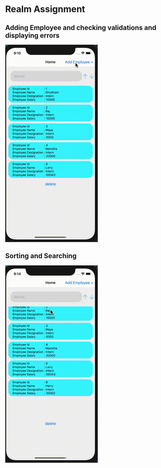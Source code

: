 # Realm Assignment

## Adding Employee and checking validations and displaying errors
![](https://github.com/ShubhamSinghRajput21/reactNativeAssignments/blob/7-4-21/src/assets/1.gif)

## Sorting and Searching
![](https://github.com/ShubhamSinghRajput21/reactNativeAssignments/blob/7-4-21/src/assets/2.gif)
